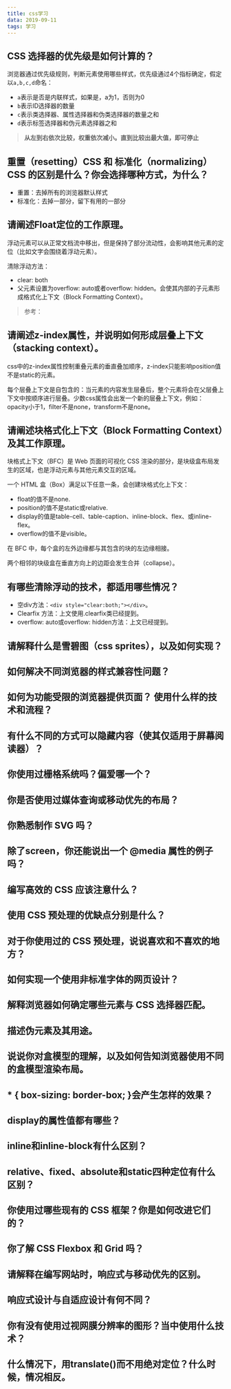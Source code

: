 ```yaml
---
title: css学习
data: 2019-09-11
tags: 学习
---
```


## CSS 选择器的优先级是如何计算的？

浏览器通过优先级规则，判断元素使用哪些样式，优先级通过4个指标确定，假定以`a,b,c,d`命名：

- `a`表示是否是内联样式，如果是，a为1，否则为0
- `b`表示ID选择器的数量
- `c`表示类选择器、属性选择器和伪类选择器的数量之和
- `d`表示标签选择器和伪元素选择器之和

> **从左到右依次比较，权重依次减小。直到比较出最大值，即可停止**

## 重置（resetting）CSS 和 标准化（normalizing）CSS 的区别是什么？你会选择哪种方式，为什么？

- 重置：去掉所有的浏览器默认样式
- 标准化：去掉一部分，留下有用的一部分

## 请阐述Float定位的工作原理。

浮动元素可以从正常文档流中移出，但是保持了部分流动性，会影响其他元素的定位（比如文字会围绕着浮动元素）。

清除浮动方法：

- clear: both
- 父元素设置为overflow: auto或者overflow: hidden。会使其内部的子元素形成格式化上下文（Block Formatting Context）。

> 参考： 

## 请阐述z-index属性，并说明如何形成层叠上下文（stacking context）。

css中的z-index属性控制重叠元素的垂直叠加顺序，z-index只能影响position值不是static的元素。

每个层叠上下文是自包含的：当元素的内容发生层叠后，整个元素将会在父层叠上下文中按顺序进行层叠。少数css属性会出发一个新的层叠上下文，例如：opacity小于1，filter不是none，transform不是none。

## 请阐述块格式化上下文（Block Formatting Context）及其工作原理。

块格式上下文（BFC）是 Web 页面的可视化 CSS 渲染的部分，是块级盒布局发生的区域，也是浮动元素与其他元素交互的区域。

一个 HTML 盒（Box）满足以下任意一条，会创建块格式化上下文：

- float的值不是none.
- position的值不是static或relative.
- display的值是table-cell、table-caption、inline-block、flex、或inline-flex。
- overflow的值不是visible。

在 BFC 中，每个盒的左外边缘都与其包含的块的左边缘相接。

两个相邻的块级盒在垂直方向上的边距会发生合并（collapse）。

## 有哪些清除浮动的技术，都适用哪些情况？

- 空div方法：`<div style="clear:both;"></div>`。
- Clearfix 方法：上文使用.clearfix类已经提到。
- overflow: auto或overflow: hidden方法：上文已经提到。

## 请解释什么是雪碧图（css sprites），以及如何实现？

## 如何解决不同浏览器的样式兼容性问题？

## 如何为功能受限的浏览器提供页面？ 使用什么样的技术和流程？

## 有什么不同的方式可以隐藏内容（使其仅适用于屏幕阅读器）？

## 你使用过栅格系统吗？偏爱哪一个？

## 你是否使用过媒体查询或移动优先的布局？

## 你熟悉制作 SVG 吗？

## 除了screen，你还能说出一个 @media 属性的例子吗？

## 编写高效的 CSS 应该注意什么？

## 使用 CSS 预处理的优缺点分别是什么？

## 对于你使用过的 CSS 预处理，说说喜欢和不喜欢的地方？

## 如何实现一个使用非标准字体的网页设计？

## 解释浏览器如何确定哪些元素与 CSS 选择器匹配。

## 描述伪元素及其用途。

## 说说你对盒模型的理解，以及如何告知浏览器使用不同的盒模型渲染布局。

## * { box-sizing: border-box; }会产生怎样的效果？

## display的属性值都有哪些？

## inline和inline-block有什么区别？

## relative、fixed、absolute和static四种定位有什么区别？

## 你使用过哪些现有的 CSS 框架？你是如何改进它们的？

## 你了解 CSS Flexbox 和 Grid 吗？

## 请解释在编写网站时，响应式与移动优先的区别。

## 响应式设计与自适应设计有何不同？

## 你有没有使用过视网膜分辨率的图形？当中使用什么技术？

## 什么情况下，用translate()而不用绝对定位？什么时候，情况相反。